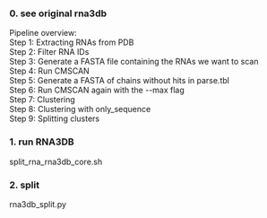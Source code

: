### 0. see original rna3db

Pipeline overview:  
Step 1: Extracting RNAs from PDB  
Step 2: Filter RNA IDs  
Step 3: Generate a FASTA file containing the RNAs we want to scan  
Step 4: Run CMSCAN  
Step 5: Generate a FASTA of chains without hits in parse.tbl  
Step 6: Run CMSCAN again with the --max flag  
Step 7: Clustering  
Step 8: Clustering with only_sequence  
Step 9: Splitting clusters  

### 1. run RNA3DB
split_rna_rna3db_core.sh

### 2. split
rna3db_split.py
